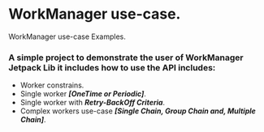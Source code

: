# WorkManager use-case.
WorkManager use-case Examples.

### A simple project to demonstrate the user of WorkManager Jetpack Lib it includes how to use the API includes:
- Worker constrains.
- Single worker <b>*[OneTime or Periodic]*</b>.
- Single worker with <b>*Retry-BackOff Criteria*</b>.
- Complex workers use-case <b>*[Single Chain, Group Chain and, Multiple Chain]*</b>.
